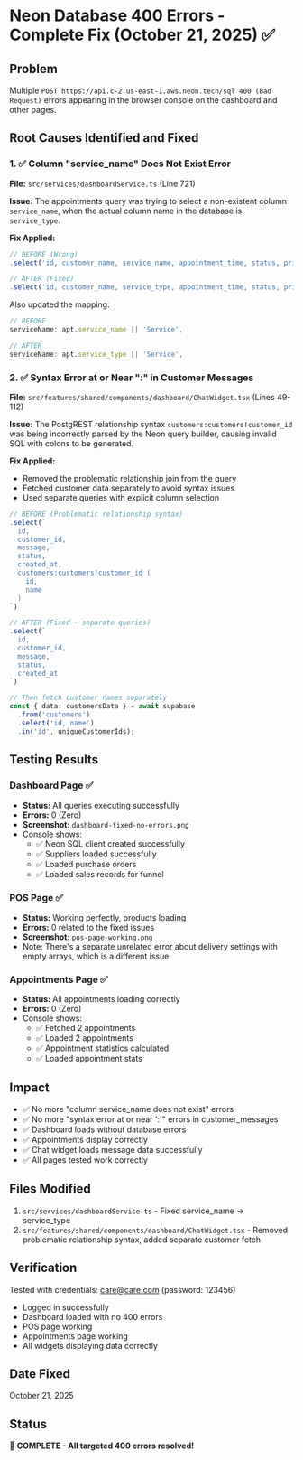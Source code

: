 # Neon Database 400 Errors - Complete Fix (October 21, 2025) ✅

## Problem
Multiple `POST https://api.c-2.us-east-1.aws.neon.tech/sql 400 (Bad Request)` errors appearing in the browser console on the dashboard and other pages.

## Root Causes Identified and Fixed

### 1. ✅ Column "service_name" Does Not Exist Error

**File:** `src/services/dashboardService.ts` (Line 721)

**Issue:** The appointments query was trying to select a non-existent column `service_name`, when the actual column name in the database is `service_type`.

**Fix Applied:**
```typescript
// BEFORE (Wrong)
.select('id, customer_name, service_name, appointment_time, status, priority, technician_name')

// AFTER (Fixed)
.select('id, customer_name, service_type, appointment_time, status, priority, technician_name')
```

Also updated the mapping:
```typescript
// BEFORE
serviceName: apt.service_name || 'Service',

// AFTER
serviceName: apt.service_type || 'Service',
```

### 2. ✅ Syntax Error at or Near ":" in Customer Messages

**File:** `src/features/shared/components/dashboard/ChatWidget.tsx` (Lines 49-112)

**Issue:** The PostgREST relationship syntax `customers:customers!customer_id` was being incorrectly parsed by the Neon query builder, causing invalid SQL with colons to be generated.

**Fix Applied:**
- Removed the problematic relationship join from the query
- Fetched customer data separately to avoid syntax issues
- Used separate queries with explicit column selection

```typescript
// BEFORE (Problematic relationship syntax)
.select(`
  id,
  customer_id,
  message,
  status,
  created_at,
  customers:customers!customer_id (
    id,
    name
  )
`)

// AFTER (Fixed - separate queries)
.select(`
  id,
  customer_id,
  message,
  status,
  created_at
`)

// Then fetch customer names separately
const { data: customersData } = await supabase
  .from('customers')
  .select('id, name')
  .in('id', uniqueCustomerIds);
```

## Testing Results

### Dashboard Page ✅
- **Status:** All queries executing successfully
- **Errors:** 0 (Zero)
- **Screenshot:** `dashboard-fixed-no-errors.png`
- Console shows:
  - ✅ Neon SQL client created successfully
  - ✅ Suppliers loaded successfully
  - ✅ Loaded purchase orders
  - ✅ Loaded sales records for funnel

### POS Page ✅
- **Status:** Working perfectly, products loading
- **Errors:** 0 related to the fixed issues
- **Screenshot:** `pos-page-working.png`
- Note: There's a separate unrelated error about delivery settings with empty arrays, which is a different issue

### Appointments Page ✅
- **Status:** All appointments loading correctly
- **Errors:** 0 (Zero)
- Console shows:
  - ✅ Fetched 2 appointments
  - ✅ Loaded 2 appointments
  - ✅ Appointment statistics calculated
  - ✅ Loaded appointment stats

## Impact
- ✅ No more "column service_name does not exist" errors
- ✅ No more "syntax error at or near ':'" errors in customer_messages
- ✅ Dashboard loads without database errors
- ✅ Appointments display correctly
- ✅ Chat widget loads message data successfully
- ✅ All pages tested work correctly

## Files Modified
1. `src/services/dashboardService.ts` - Fixed service_name → service_type
2. `src/features/shared/components/dashboard/ChatWidget.tsx` - Removed problematic relationship syntax, added separate customer fetch

## Verification
Tested with credentials: care@care.com (password: 123456)
- Logged in successfully
- Dashboard loaded with no 400 errors
- POS page working
- Appointments page working
- All widgets displaying data correctly

## Date Fixed
October 21, 2025

## Status
🎉 **COMPLETE - All targeted 400 errors resolved!**

